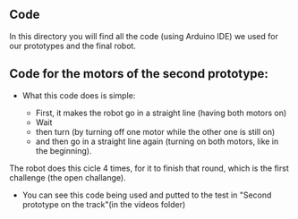 ## Code

In this directory you will find all the code (using Arduino IDE) we used for our prototypes and the final robot.

## Code for the motors of the second prototype:

- What this code does is simple: 

   - First, it makes the robot go in a straight line (having both motors on)
   - Wait 
   - then turn (by turning off one motor while the other one is still on)
   - and then go in a straight line again (turning on both motors, like in the beginning).

The robot does this cicle 4 times, for it to finish that round, which is the first challenge (the open challange).

- You can see this code being used and putted to the test in "Second prototype on the track"(in the videos folder)

